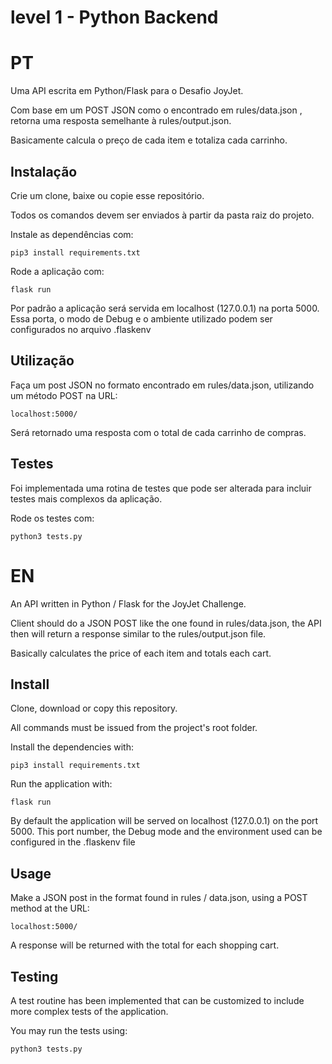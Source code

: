 # level 1 - Python Backend

# PT
Uma API escrita em Python/Flask para o Desafio JoyJet.

Com base em um POST JSON como o encontrado em rules/data.json , retorna uma resposta semelhante à rules/output.json.

Basicamente calcula o preço de cada item e totaliza cada carrinho.


## Instalação
Crie um clone, baixe ou copie esse repositório.

Todos os comandos devem ser enviados à partir da pasta raiz do projeto.

Instale as dependências com:
```
pip3 install requirements.txt
```

Rode a aplicação com:
```
flask run
```

Por padrão a aplicação será servida em localhost (127.0.0.1) na porta
5000. Essa porta, o modo de Debug e o ambiente utilizado podem ser configurados no arquivo .flaskenv

## Utilização
Faça um post JSON no formato encontrado em rules/data.json, utilizando um método POST na URL:
```
localhost:5000/
```

Será retornado uma resposta com o total de cada carrinho de compras.

## Testes
Foi implementada uma rotina de testes que pode ser alterada para incluir testes mais complexos da aplicação.

Rode os testes com:
```
python3 tests.py
```


# EN
An API written in Python / Flask for the JoyJet Challenge.

Client should do a JSON POST like the one found in rules/data.json, the API then will
return a response similar to the rules/output.json file.

Basically calculates the price of each item and totals each cart.


## Install
Clone, download or copy this repository.

All commands must be issued from the project's root folder.

Install the dependencies with:
```
pip3 install requirements.txt
```

Run the application with:
```
flask run
```

By default the application will be served on localhost (127.0.0.1) on the port
5000. This port number, the Debug mode and the environment used can be configured in the .flaskenv file


## Usage
Make a JSON post in the format found in rules / data.json, using a POST method at the URL:
```
localhost:5000/
```

A response will be returned with the total for each shopping cart.

## Testing
A test routine has been implemented that can be customized to include more complex tests of the application.

You may run the tests using:
```
python3 tests.py
```
